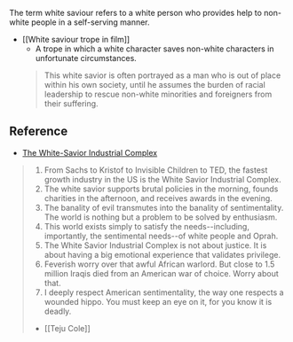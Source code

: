 The term white saviour refers to a white person who provides help to non-white people in a self-serving manner.

* [[White saviour trope in film]]
	* A trope in which a white character saves non-white characters in unfortunate circumstances.
	> This white savior is often portrayed as a man who is out of place within his own society, until he assumes the burden of racial leadership to rescue non-white minorities and foreigners from their suffering. 

## Reference
* [The White-Savior Industrial Complex](https://www.theatlantic.com/international/archive/2012/03/the-white-savior-industrial-complex/254843/)
> 1. From Sachs to Kristof to Invisible Children to TED, the fastest growth industry in the US is the White Savior Industrial Complex.
> 2. The white savior supports brutal policies in the morning, founds charities in the afternoon, and receives awards in the evening.
> 3. The banality of evil transmutes into the banality of sentimentality. The world is nothing but a problem to be solved by enthusiasm.
> 4. This world exists simply to satisfy the needs--including, importantly, the sentimental needs--of white people and Oprah.
> 5. The White Savior Industrial Complex is not about justice. It is about having a big emotional experience that validates privilege.
> 6. Feverish worry over that awful African warlord. But close to 1.5 million Iraqis died from an American war of choice. Worry about that.
> 7. I deeply respect American sentimentality, the way one respects a wounded hippo. You must keep an eye on it, for you know it is deadly.
> - [[Teju Cole]]